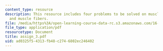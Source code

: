 ```yaml
---
content_type: resource
description: This resource includes four problems to be solved on muscle coactivation,
  and muscle fibers.
file: /media/https%3A/open-learning-course-data-rc.s3.amazonaws.com/16-423j-aerospace-biomedical-and-life-support-engineering-spring-2006/ad0325f54313fb48c2746802ec246402_assign_3.pdf
file_type: application/pdf
resourcetype: Document
title: assign_3.pdf
uid: ad0325f5-4313-fb48-c274-6802ec246402
---
```


